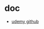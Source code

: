 # doc
- [udemy github](https://github.com/stacksimplify/aws-eks-kubernetes-masterclass/tree/master/01-EKS-Create-Cluster-using-eksctl/01-02-Create-EKSCluster-and-NodeGroups)

